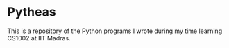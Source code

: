 # Pytheas
This is a repository of the Python programs I wrote during my time learning CS1002 at IIT Madras.
